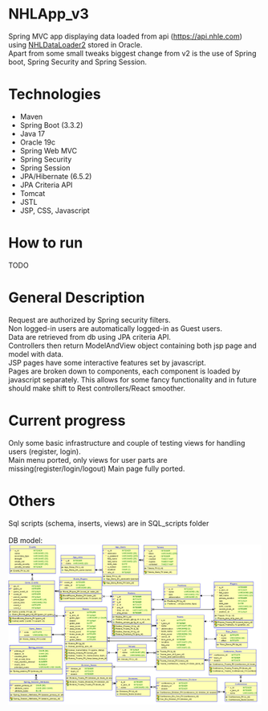 # NHLApp_v3

Spring MVC app displaying data loaded from api (https://api.nhle.com) using [NHLDataLoader2](https://github.com/Tomas-Mas/NHLDataLoader_v2/) stored in Oracle.
	<br>
Apart from some small tweaks biggest change from v2 is the use of Spring boot, Spring Security and Spring Session.

# Technologies
- Maven
- Spring Boot (3.3.2)
- Java 17
- Oracle 19c
- Spring Web MVC
- Spring Security
- Spring Session
- JPA/Hibernate (6.5.2)
- JPA Criteria API
- Tomcat
- JSTL
- JSP, CSS, Javascript

# How to run
TODO

# General Description
Request are authorized by Spring security filters. <br>
Non logged-in users are automatically logged-in as Guest users. <br>
Data are retrieved from db using JPA criteria API. <br>
Controllers then return ModelAndView object containing both jsp page and model with data. <br>
JSP pages have some interactive features set by javascript. <br>
Pages are broken down to components, each component is loaded by javascript separately. This allows for some fancy functionality and in future should make shift to Rest controllers/React smoother. <br>

# Current progress
Only some basic infrastructure and couple of testing views for handling users (register, login). <br>
Main menu ported, only views for user parts are missing(register/login/logout)
Main page fully ported. <br>

# Others
Sql scripts (schema, inserts, views) are in SQL_scripts folder
	<br> <br>
DB model:
![database model](readme-imgs/db_model.png)
